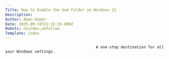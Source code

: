 ```yaml
---
Title: How to Enable the God Folder on Windows 11
Description: 
Author: Aman Kumar
Date: 2025-09-10T21:15:15.000Z
Robots: noindex,nofollow
Template: index
---
```


                                            A one-stop destination for all your Windows settings.
                                        